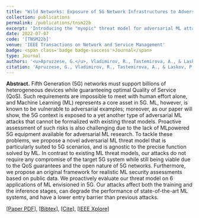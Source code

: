 ```yaml
---
title: "Wild Networks: Exposure of 5G Network Infrastructures to Adversarial Examples"
collection: publications
permalink: /publications/tnsm22b
excerpt: 'Introducing the "myopic" threat model for adversarial ML attacks.'
date: 2022-07-07
code: '[TNSM22b]'
venue: 'IEEE Transactions on Network and Service Management'
badge: <span class='badge badge-success'>Journal</span>
type: Journal
authors: '<u>Apruzzese, G.</u>, Vladimirov, R., Tastemirova, A., & Laskov, P.'
citation: 'Apruzzese, G., Vladimirov, R., Tastemirova, A., & Laskov, P. (2022). "Wild Networks: Exposure of 5G Network Infrastructures to Adversarial Examples." <i>IEEE Transactions on Network and Service Management (TNSM)</i>.'
---
```

<b>Abstract.</b> Fifth Generation (5G) networks must support billions of heterogeneous devices while guaranteeing optimal Quality of Service (QoS). Such requirements are impossible to meet with human effort alone, and Machine Learning (ML) represents a core asset in 5G. ML, however, is known to be vulnerable to adversarial examples; moreover, as our paper will show, the 5G context is exposed to a yet another type of adversarial ML attacks that cannot be formalized with existing threat models. Proactive assessment of such risks is also challenging due to the lack of MLpowered 5G equipment available for adversarial ML research.
To tackle these problems, we propose a novel adversarial ML threat model that is particularly suited to 5G scenarios, and is agnostic to the precise function solved by ML. In contrast to existing ML threat models, our attacks do not require any compromise of the target 5G system while still being viable due to the QoS guarantees and the open nature of 5G networks. Furthermore, we propose an original framework for realistic ML security assessments based on public data. We proactively evaluate our threat model on 6 applications of ML envisioned in 5G. Our attacks affect both the training and the inference stages, can degrade the performance of state-of-the-art ML systems, and have a lower entry barrier than previous attacks.


[[Paper PDF](https://gioapru.github.io/files/papers/tnsm22b/tnsm22b.pdf)], [[Bibtex](https://gioapru.github.io/files/papers/tnsm22b/tnsm22b.bib)], [[Cite](https://gioapru.github.io/files/papers/tnsm22b/tnsm22b_cite.html)], [[IEEE Xplore](https://ieeexplore.ieee.org/abstract/document/9816059)]
